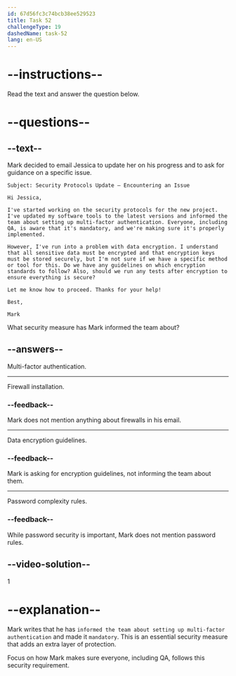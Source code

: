 ```yaml
---
id: 67d56fc3c74bcb38ee529523
title: Task 52
challengeType: 19
dashedName: task-52
lang: en-US
---
```


<!-- READING -->

# --instructions--

Read the text and answer the question below.

# --questions--

## --text--

Mark decided to email Jessica to update her on his progress and to ask for guidance on a specific issue.

`Subject: Security Protocols Update – Encountering an Issue`

`Hi Jessica,`

`I've started working on the security protocols for the new project. I've updated my software tools to the latest versions and informed the team about setting up multi-factor authentication. Everyone, including QA, is aware that it's mandatory, and we're making sure it's properly implemented.`

`However, I've run into a problem with data encryption. I understand that all sensitive data must be encrypted and that encryption keys must be stored securely, but I'm not sure if we have a specific method or tool for this. Do we have any guidelines on which encryption standards to follow? Also, should we run any tests after encryption to ensure everything is secure?`

`Let me know how to proceed. Thanks for your help!`

`Best,`

`Mark`

What security measure has Mark informed the team about?

## --answers--

Multi-factor authentication.

---

Firewall installation.

### --feedback--

Mark does not mention anything about firewalls in his email.

---

Data encryption guidelines.

### --feedback--

Mark is asking for encryption guidelines, not informing the team about them.

---

Password complexity rules.

### --feedback--

While password security is important, Mark does not mention password rules.

## --video-solution--

1

# --explanation--

Mark writes that he has `informed the team about setting up multi-factor authentication` and made it `mandatory`. This is an essential security measure that adds an extra layer of protection.

Focus on how Mark makes sure everyone, including QA, follows this security requirement.
